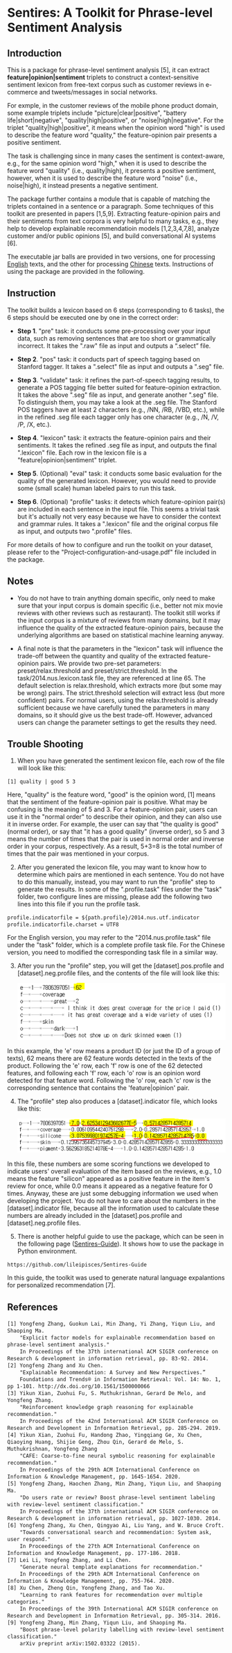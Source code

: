# Sentires: A Toolkit for Phrase-level Sentiment Analysis

## Introduction

This is a package for phrase-level sentiment analysis [5], it can extract **feature|opinion|sentiment** triplets to construct a context-sensitive sentiment lexicon from free-text corpus such as customer reviews in e-commerce and tweets/messages in social networks.

For exmple, in the customer reviews of the mobile phone product domain, some example triplets include "picture|clear|positive", "battery life|short|negative", "quality|high|positive", or "noise|high|negative". For the triplet "quality|high|positive", it means when the opinion word "high" is used to describe the feature word "quality," the feature-opinion pair presents a positive sentiment. 

The task is challenging since in many cases the sentiment is context-aware, e.g., for the same opinion word "high," when it is used to describe the feature word "quality" (i.e., quality|high), it presents a positive sentiment, however, when it is used to describe the feature word "noise" (i.e., noise|high), it instead presents a negative sentiment.

The package further contains a module that is capable of matching the triplets contained in a sentence or a paragraph. Some techniques of this toolkit are presented in papers [1,5,9]. Extracting feature-opinion pairs and their sentiments from text corpora is very helpful to many tasks, e.g., they help to develop explainable recommendatioin models [1,2,3,4,7,8], analyze customer and/or public opinions [5], and build conversational AI systems [6].

The executable jar balls are provided in two versions, one for processing [English](https://github.com/evison/Sentires/tree/main/English) texts, and the other for  processing [Chinese](https://github.com/evison/Sentires/tree/main/Chinese) texts. Instructions of using the package are provided in the following.

## Instruction

The toolkit builds a lexicon based on 6 steps (corresponding to 6 tasks), the 6 steps should be executed one by one in the correct order:

- **Step 1**. "pre" task: it conducts some pre-processing over your input data, such as removing sentences that are too short or grammatically incorrect. It takes the ".raw" file as input and outputs a “.select” file.

- **Step 2**. "pos" task: it conducts part of speech tagging based on Stanford tagger. It takes a ".select" file as input and outputs a ".seg" file.

- **Step 3**. "validate" task: it refines the part-of-speech tagging results, to generate a POS tagging file better suited for feature-opinion extraction. It takes the above ".seg" file as input, and generate another ".seg" file. To distinguish them, you may take a look at the .seg file. The Stanford POS taggers have at least 2 characters (e.g., /NN, /RB, /VBD, etc.), while in the refined .seg file each tagger only has one character (e.g., /N, /V, /P, /X, etc.).

- **Step 4**. "lexicon" task: it extracts the feature-opinion pairs and their sentiments. It takes the refined .seg file as input, and outputs the final ".lexicon" file. Each row in the lexicon file is a "feature|opinion|sentiment" triplet.

- **Step 5**. (Optional) "eval" task: it conducts some basic evaluation for the quality of the generated lexicon. However, you would need to provide some (small scale) human labeled pairs to run this task.

- **Step 6**. (Optional) "profile" tasks: it detects which feature-opinion pair(s) are included in each sentence in the input file. This seems a trivial task but it's actually not very easy because we have to consider the context and grammar rules. It takes a ".lexicon" file and the original corpus file as input, and outputs two ".profile" files.

For more details of how to configure and run the toolkit on your dataset, please refer to the "Project-configuration-and-usage.pdf" file included in the package.

## Notes

- You do not have to train anything domain specific, only need to make sure that your input corpus is domain specific (i.e., better not mix movie reviews with other reviews such as restaurant). The toolkit still works if the input corpus is a mixture of reviews from many domains, but it may influence the quality of the extracted feature-opinion pairs, because the underlying algorithms are based on statistical machine learning anyway.

- A final note is that the parameters in the "lexicon" task will influence the trade-off between the quantity and quality of the extracted feature-opinion pairs. We provide two pre-set parameters: preset/relax.threshold and preset/strict.threshold. In the task/2014.nus.lexicon.task file, they are referenced at line 65. The default selection is relax.threshold, which extracts more (but some may be wrong) pairs. The strict.threshold selection will extract less (but more confident) pairs. For normal users, using the relax.threshold is already sufficient because we have carefully tuned the parameters in many domains, so it should give us the best trade-off. However, advanced users can change the parameter settings to get the results they need.

## Trouble Shooting

1. When you have generated the sentiment lexicon file, each row of the file will look like this: 

```
[1] quality | good 5 3
```

Here, "quality" is the feature word, "good" is the opinion word, [1] means that the sentiment of the feature-opinion pair is positive. What may be confusing is the meaning of 5 and 3. For a feature-opinion pair, users can use it in the "normal order" to describe their opinion, and they can also use it in inverse order. For example, the user can say that "the quality is good" (normal order), or say that "it has a good quality" (inverse order), so 5 and 3 means the number of times that the pair is used in normal order and inverse order in your corpus, respectively. As a result, 5+3=8 is the total number of times that the pair was mentioned in your corpus.

2. After you generated the lexicon file, you may want to know how to determine which pairs are mentioned in each sentence. You do not have to do this manually, instead, you may want to run the "profile" step to generate the results. In some of the ".profile.task" files under the "task" folder, two configure lines are missing, please add the following two lines into this file if you run the profile task.

```
profile.indicatorfile = ${path.profile}/2014.nus.utf.indicator
profile.indicatorfile.charset = UTF8
```

For the English version, you may refer to the "2014.nus.profile.task" file under the "task" folder, which is a complete profile task file. For the Chinese version, you need to modified the corresponding task file in a similar way.

3. After you run the "profile" step, you will get the [dataset].pos.profile and [dataset].neg.profile files, and the contents of the file will look like this:

   ![](image/image-1.png)

In this example, the 'e' row means a product ID (or just the ID of a group of texts), 62 means there are 62 feature words detected in the texts of the product. Following the 'e' row, each 'f' row is one of the 62 detected features, and following each 'f' row, each 'o' row is an opinion word detected for that feature word. Following the 'o' row, each 'c' row is the corresponding sentence that contains the 'feature|opinion' pair.

4. The "profile" step also produces a [dataset].indicator file, which looks like this:

   ![](image/image-2.png)

In this file, these numbers are some scoring functions we developed to indicate users' overall evaluation of the item based on the reviews, e.g., 1.0 means the feature "silicon" appeared as a positive feature in the item's review for once, while 0.0 means it appeared as a negative feature for 0 times. Anyway, these are just some debugging information we used when developing the project. You do not have to care about the numbers in the [dataset].indicator file, because all the information used to calculate these numbers are already included in the [dataset].pos.profile and [dataset].neg.profile files.

5. There is another helpful guide to use the package, which can be seen in the following page ([Sentires-Guide](https://github.com/lileipisces/Sentires-Guide
)). It shows how to use the package in Python environment.

```
https://github.com/lileipisces/Sentires-Guide
```

In this guide, the toolkit was used to generate natural language expalantions for personalized recommendation [7].

## References
```
[1] Yongfeng Zhang, Guokun Lai, Min Zhang, Yi Zhang, Yiqun Liu, and Shaoping Ma. 
    "Explicit factor models for explainable recommendation based on phrase-level sentiment analysis." 
    In Proceedings of the 37th international ACM SIGIR conference on Research & development in information retrieval, pp. 83-92. 2014.
[2] Yongfeng Zhang and Xu Chen. 
    "Explainable Recommendation: A Survey and New Perspectives.” 
    Foundations and Trends® in Information Retrieval: Vol. 14: No. 1, pp 1-101. http://dx.doi.org/10.1561/1500000066
[3] Yikun Xian, Zuohui Fu, S. Muthukrishnan, Gerard De Melo, and Yongfeng Zhang. 
    "Reinforcement knowledge graph reasoning for explainable recommendation." 
    In Proceedings of the 42nd International ACM SIGIR Conference on Research and Development in Information Retrieval, pp. 285-294. 2019.
[4] Yikun Xian, Zuohui Fu, Handong Zhao, Yingqiang Ge, Xu Chen, Qiaoying Huang, Shijie Geng, Zhou Qin, Gerard de Melo, S. Muthukrishnan, Yongfeng Zhang
    "CAFE: Coarse-to-fine neural symbolic reasoning for explainable recommendation." 
    In Proceedings of the 29th ACM International Conference on Information & Knowledge Management, pp. 1645-1654. 2020.
[5] Yongfeng Zhang, Haochen Zhang, Min Zhang, Yiqun Liu, and Shaoping Ma.
    "Do users rate or review? Boost phrase-level sentiment labeling with review-level sentiment classification." 
    In Proceedings of the 37th international ACM SIGIR conference on Research & development in information retrieval, pp. 1027-1030. 2014.
[6] Yongfeng Zhang, Xu Chen, Qingyao Ai, Liu Yang, and W. Bruce Croft. 
    "Towards conversational search and recommendation: System ask, user respond." 
    In Proceedings of the 27th ACM International Conference on Information and Knowledge Management, pp. 177-186. 2018.
[7] Lei Li, Yongfeng Zhang, and Li Chen. 
    "Generate neural template explanations for recommendation." 
    In Proceedings of the 29th ACM International Conference on Information & Knowledge Management, pp. 755-764. 2020.
[8] Xu Chen, Zheng Qin, Yongfeng Zhang, and Tao Xu.
    "Learning to rank features for recommendation over multiple categories."
    In Proceedings of the 39th International ACM SIGIR conference on Research and Development in Information Retrieval, pp. 305-314. 2016.
[9] Yongfeng Zhang, Min Zhang, Yiqun Liu, and Shaoping Ma.
    "Boost phrase-level polarity labelling with review-level sentiment classification." 
    arXiv preprint arXiv:1502.03322 (2015).
```
